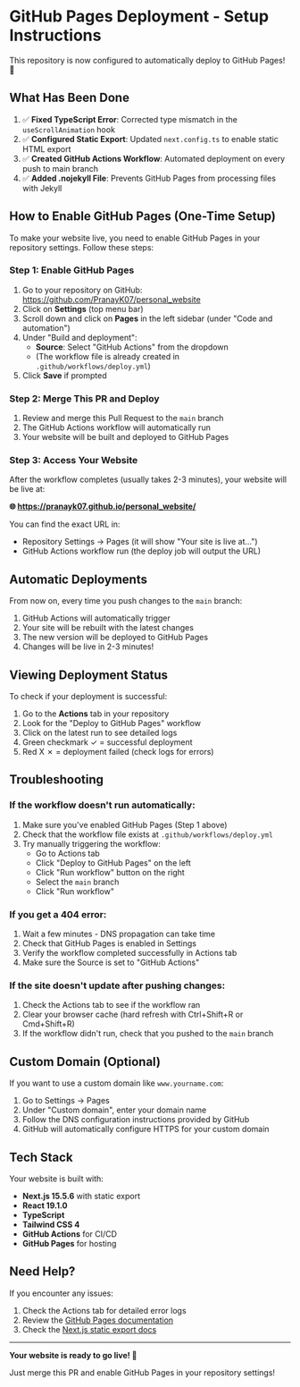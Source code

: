 # GitHub Pages Deployment - Setup Instructions

This repository is now configured to automatically deploy to GitHub Pages! 🎉

## What Has Been Done

1. ✅ **Fixed TypeScript Error**: Corrected type mismatch in the `useScrollAnimation` hook
2. ✅ **Configured Static Export**: Updated `next.config.ts` to enable static HTML export
3. ✅ **Created GitHub Actions Workflow**: Automated deployment on every push to main branch
4. ✅ **Added .nojekyll File**: Prevents GitHub Pages from processing files with Jekyll

## How to Enable GitHub Pages (One-Time Setup)

To make your website live, you need to enable GitHub Pages in your repository settings. Follow these steps:

### Step 1: Enable GitHub Pages

1. Go to your repository on GitHub: https://github.com/PranayK07/personal_website
2. Click on **Settings** (top menu bar)
3. Scroll down and click on **Pages** in the left sidebar (under "Code and automation")
4. Under "Build and deployment":
   - **Source**: Select "GitHub Actions" from the dropdown
   - (The workflow file is already created in `.github/workflows/deploy.yml`)
5. Click **Save** if prompted

### Step 2: Merge This PR and Deploy

1. Review and merge this Pull Request to the `main` branch
2. The GitHub Actions workflow will automatically run
3. Your website will be built and deployed to GitHub Pages

### Step 3: Access Your Website

After the workflow completes (usually takes 2-3 minutes), your website will be live at:

**🌐 https://pranayk07.github.io/personal_website/**

You can find the exact URL in:
- Repository Settings → Pages (it will show "Your site is live at...")
- GitHub Actions workflow run (the deploy job will output the URL)

## Automatic Deployments

From now on, every time you push changes to the `main` branch:
1. GitHub Actions will automatically trigger
2. Your site will be rebuilt with the latest changes
3. The new version will be deployed to GitHub Pages
4. Changes will be live in 2-3 minutes!

## Viewing Deployment Status

To check if your deployment is successful:

1. Go to the **Actions** tab in your repository
2. Look for the "Deploy to GitHub Pages" workflow
3. Click on the latest run to see detailed logs
4. Green checkmark ✓ = successful deployment
5. Red X ✗ = deployment failed (check logs for errors)

## Troubleshooting

### If the workflow doesn't run automatically:

1. Make sure you've enabled GitHub Pages (Step 1 above)
2. Check that the workflow file exists at `.github/workflows/deploy.yml`
3. Try manually triggering the workflow:
   - Go to Actions tab
   - Click "Deploy to GitHub Pages" on the left
   - Click "Run workflow" button on the right
   - Select the `main` branch
   - Click "Run workflow"

### If you get a 404 error:

1. Wait a few minutes - DNS propagation can take time
2. Check that GitHub Pages is enabled in Settings
3. Verify the workflow completed successfully in Actions tab
4. Make sure the Source is set to "GitHub Actions"

### If the site doesn't update after pushing changes:

1. Check the Actions tab to see if the workflow ran
2. Clear your browser cache (hard refresh with Ctrl+Shift+R or Cmd+Shift+R)
3. If the workflow didn't run, check that you pushed to the `main` branch

## Custom Domain (Optional)

If you want to use a custom domain like `www.yourname.com`:

1. Go to Settings → Pages
2. Under "Custom domain", enter your domain name
3. Follow the DNS configuration instructions provided by GitHub
4. GitHub will automatically configure HTTPS for your custom domain

## Tech Stack

Your website is built with:
- **Next.js 15.5.6** with static export
- **React 19.1.0**
- **TypeScript**
- **Tailwind CSS 4**
- **GitHub Actions** for CI/CD
- **GitHub Pages** for hosting

## Need Help?

If you encounter any issues:
1. Check the Actions tab for detailed error logs
2. Review the [GitHub Pages documentation](https://docs.github.com/en/pages)
3. Check the [Next.js static export docs](https://nextjs.org/docs/app/building-your-application/deploying/static-exports)

---

**Your website is ready to go live! 🚀**

Just merge this PR and enable GitHub Pages in your repository settings!
